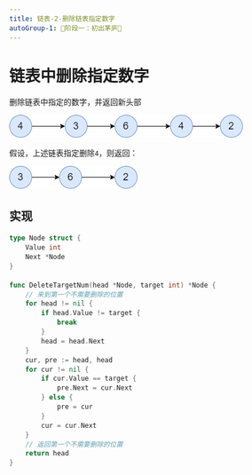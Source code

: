 ```yaml
---
title: 链表-2-删除链表指定数字
autoGroup-1: 🌱阶段一：初出茅庐🌱
---
```


# 链表中删除指定数字

删除链表中指定的数字，并返回新头部

![](/g1_data_struct_linked_list_2_delete.assets/delete_targe_num.drawio.png)

假设，上述链表指定删除`4`，则返回：

![](/g1_data_struct_linked_list_2_delete.assets/delete_targe_num_1.drawio.png)

## 实现

```go
type Node struct {
	Value int
	Next *Node
}

func DeleteTargetNum(head *Node, target int) *Node {
	// 来到第一个不需要删除的位置
	for head != nil {
		if head.Value != target {
			break
		}
		head = head.Next
	}
	cur, pre := head, head
	for cur != nil {
		if cur.Value == target {
			pre.Next = cur.Next
		} else {
			pre = cur
		}
		cur = cur.Next
	}
	// 返回第一个不需要删除的位置
	return head
}
```
